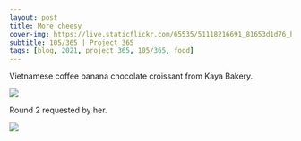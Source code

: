 ```yaml
---
layout: post
title: More cheesy
cover-img: https://live.staticflickr.com/65535/51118216691_81653d1d76_h.jpg
subtitle: 105/365 | Project 365
tags: [blog, 2021, project 365, 105/365, food]
---
```

<style>
  .intro-header.big-img {
    background-position:center 
  }
</style>
Vietnamese coffee banana chocolate croissant from Kaya Bakery.
<p class="post-img-wrap">
  <img src="https://live.staticflickr.com/65535/51117078092_8b00328908_h.jpg">
</p>
Round 2 requested by her.
<p class="post-img-wrap">
  <img src="https://live.staticflickr.com/65535/51119014095_0abcdcddc4_h.jpg">
</p>

